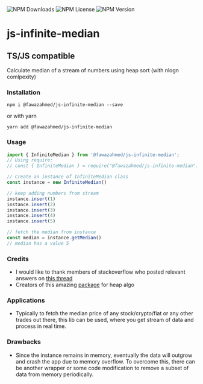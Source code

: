 ![NPM Downloads](https://img.shields.io/npm/dm/@fawazahmed/js-infinite-median) ![NPM License](https://img.shields.io/npm/l/@fawazahmed/js-infinite-median) ![NPM Version](https://img.shields.io/npm/v/@fawazahmed/js-infinite-median)

# js-infinite-median
## TS/JS compatible
Calculate median of a stream of numbers using heap sort (with nlogn comlpexity)

### Installation

```
npm i @fawazahmed/js-infinite-median --save
```

or with yarn

```
yarn add @fawazahmed/js-infinite-median
```

### Usage

```javascript
import { InfiniteMedian } from '@fawazahmed/js-infinite-median';
// Using require:
// const { InfiniteMedian } = require("@fawazahmed/js-infinite-median")

// Create an instance of InfiniteMedian class
const instance = new InfiniteMedian()

// keep adding numbers from stream
instance.insert(1)
instance.insert(2)
instance.insert(3)
instance.insert(4)
instance.insert(5)

// fetch the median from instance
const median = instance.getMedian()
// median has a value 5
```

### Credits
- I would like to thank members of stackoverflow who posted relevant answers on [this thread](https://stackoverflow.com/questions/10657503/find-running-median-from-a-stream-of-integers)
- Creators of this amazing [package](https://www.npmjs.com/package/@datastructures-js/heap) for heap algo

### Applications
- Typically to fetch the median price of any stock/crypto/fiat or any other trades out there, this lib can be used, where you get stream of data and process in real time.

### Drawbacks
- Since the instance remains in memory, eventually the data will outgrow and crash the app due to memory overflow. To overcome this, there can be another wrapper or some code modification to remove a subset of data from memory periodically.
